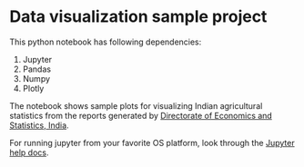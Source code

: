 # Data visualization sample project

This python notebook has following dependencies:
1. Jupyter
2. Pandas
3. Numpy
4. Plotly

The notebook shows sample plots for visualizing Indian agricultural statistics from the reports generated by [Directorate of Economics and Statistics, India](https://desagri.gov.in/statistics/5-year-estimates-of-food-grains-2016-17-to-2020-21/).

For running jupyter from your favorite OS platform, look through the [Jupyter help docs](https://jupyter-notebook-beginner-guide.readthedocs.io/en/latest/execute.html#:~:text=You%20can%20run%20the%20notebook,the%20menu%20Kernel%20%2D%3E%20Restart.).
